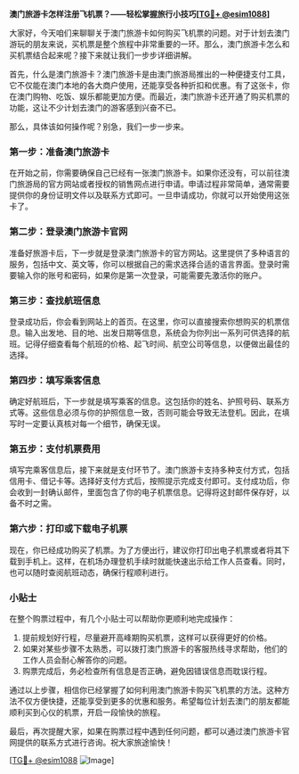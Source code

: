 **澳门旅游卡怎样注册飞机票？——轻松掌握旅行小技巧[[TG💪+ @esim1088](https://t.me/s/esim1088)]**

大家好，今天咱们来聊聊关于澳门旅游卡如何购买飞机票的问题。对于计划去澳门游玩的朋友来说，买机票是整个旅程中非常重要的一环。那么，澳门旅游卡怎么和买机票结合起来呢？接下来就让我们一步步详细讲解。

首先，什么是澳门旅游卡？澳门旅游卡是由澳门旅游局推出的一种便捷支付工具，它不仅能在澳门本地的各大商户使用，还能享受各种折扣和优惠。有了这张卡，你在澳门购物、吃饭、娱乐都能更加方便。而最近，澳门旅游卡还开通了购买机票的功能，这让不少计划去澳门的游客感到兴奋不已。

那么，具体该如何操作呢？别急，我们一步一步来。

### 第一步：准备澳门旅游卡

在开始之前，你需要确保自己已经有一张澳门旅游卡。如果你还没有，可以前往澳门旅游局的官方网站或者授权的销售网点进行申请。申请过程非常简单，通常需要提供你的身份证明文件以及联系方式即可。一旦申请成功，你就可以开始使用这张卡了。

### 第二步：登录澳门旅游卡官网

准备好旅游卡后，下一步就是登录澳门旅游卡的官方网站。这里提供了多种语言的服务，包括中文、英文等，你可以根据自己的需求选择合适的语言界面。登录时需要输入你的账号和密码，如果你是第一次登录，可能需要先激活你的账户。

### 第三步：查找航班信息

登录成功后，你会看到网站上的首页。在这里，你可以直接搜索你想购买的机票信息。输入出发地、目的地、出发日期等信息，系统会为你列出一系列可供选择的航班。记得仔细查看每个航班的价格、起飞时间、航空公司等信息，以便做出最佳的选择。

### 第四步：填写乘客信息

确定好航班后，下一步就是填写乘客的信息。这包括你的姓名、护照号码、联系方式等。这些信息必须与你的护照信息一致，否则可能会导致无法登机。因此，在填写时一定要认真核对每一个细节，确保无误。

### 第五步：支付机票费用

填写完乘客信息后，接下来就是支付环节了。澳门旅游卡支持多种支付方式，包括信用卡、借记卡等。选择好支付方式后，按照提示完成支付即可。支付成功后，你会收到一封确认邮件，里面包含了你的电子机票信息。记得将这封邮件保存好，以备不时之需。

### 第六步：打印或下载电子机票

现在，你已经成功购买了机票。为了方便出行，建议你打印出电子机票或者将其下载到手机上。这样，在机场办理登机手续时就能快速出示给工作人员查看。同时，也可以随时查阅航班动态，确保行程顺利进行。

### 小贴士

在整个购票过程中，有几个小贴士可以帮助你更顺利地完成操作：

1. 提前规划好行程，尽量避开高峰期购买机票，这样可以获得更好的价格。
2. 如果对某些步骤不太熟悉，可以拨打澳门旅游卡的客服热线寻求帮助，他们的工作人员会耐心解答你的问题。
3. 购票完成后，务必检查所有信息是否正确，避免因错误信息而耽误行程。

通过以上步骤，相信你已经掌握了如何利用澳门旅游卡购买飞机票的方法。这种方法不仅方便快捷，还能享受到更多的优惠和服务。希望每位计划去澳门的朋友都能顺利买到心仪的机票，开启一段愉快的旅程。

最后，再次提醒大家，如果在购票过程中遇到任何问题，都可以通过澳门旅游卡官网提供的联系方式进行咨询。祝大家旅途愉快！

[[TG💪+ @esim1088](https://t.me/s/esim1088) ![Image](https://i.postimg.cc/4NQfJmqS/Snipaste-2025-05-13-00-14-12.png)]